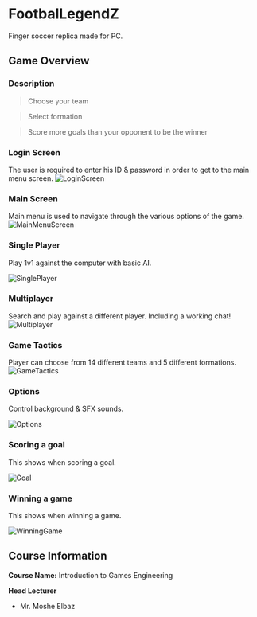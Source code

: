 # FootbalLegendZ
Finger soccer replica made for PC.

## Game Overview
### Description
> Choose your team

> Select formation

> Score more goals than your opponent to be the winner

### Login Screen
The user is required to enter his ID & password in order to get to the main menu screen.
![LoginScreen](https://user-images.githubusercontent.com/12692788/55247509-dc695100-5258-11e9-853c-280b6aa6ce4f.jpg)

### Main Screen
Main menu is used to navigate through the various options of the game.
![MainMenuScreen](https://user-images.githubusercontent.com/12692788/55247637-3b2eca80-5259-11e9-9d86-1f17469addf6.jpg)

### Single Player 
Play 1v1 against the computer with basic AI.

![SinglePlayer](https://user-images.githubusercontent.com/12692788/55247958-e6d81a80-5259-11e9-922f-941b760c0247.jpg)

### Multiplayer 
Search and play against a different player.
Including a working chat!
![Multiplayer](https://user-images.githubusercontent.com/12692788/55248535-0754a480-525b-11e9-88e7-4e1860b0024d.jpg)

### Game Tactics
Player can choose from 14 different teams and 5 different formations.
![GameTactics](https://user-images.githubusercontent.com/12692788/55248791-9497f900-525b-11e9-9ac1-ed6a4a6e97b5.jpg)

### Options
Control background & SFX sounds.

![Options](https://user-images.githubusercontent.com/12692788/55249008-230c7a80-525c-11e9-84d4-967871119a96.jpg)

### Scoring a goal
This shows when scoring a goal.

![Goal](https://user-images.githubusercontent.com/12692788/55249793-f5283580-525d-11e9-8b23-d54eaa426c33.jpg)

### Winning a game
This shows when winning a game.

![WinningGame](https://user-images.githubusercontent.com/12692788/55257377-c10a4000-5270-11e9-8af6-da6dcb63df86.jpg)

## Course Information
**Course Name:** Introduction to Games Engineering

**Head Lecturer** 
* Mr. Moshe Elbaz









